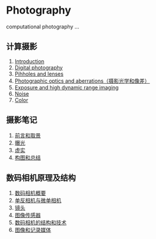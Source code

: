 # Photography
computational photography ...
## 计算摄影
1. [Introduction](https://github.com/lucashelbyxx/Photography/blob/master/%E8%AE%A1%E7%AE%97%E6%91%84%E5%BD%B1/ComputationalPhotography-CMU/1.%20Introduction.pdf)
2. [Digital photography](https://github.com/lucashelbyxx/Photography/blob/master/%E8%AE%A1%E7%AE%97%E6%91%84%E5%BD%B1/ComputationalPhotography-CMU/2.%20Digital%20photography.pdf)
3. [Pihholes and lenses]()
4. [Photographic optics and aberrations（摄影光学和像差）](https://github.com/lucashelbyxx/Photography/blob/master/%E8%AE%A1%E7%AE%97%E6%91%84%E5%BD%B1/ComputationalPhotography-CMU/4.%20Photographic%20optics%20and%20aberrations%EF%BC%88%E6%91%84%E5%BD%B1%E5%85%89%E5%AD%A6%E5%92%8C%E5%83%8F%E5%B7%AE%EF%BC%89.pdf)
5. [Exposure and high dynamic range imaging](https://github.com/lucashelbyxx/Photography/blob/master/%E8%AE%A1%E7%AE%97%E6%91%84%E5%BD%B1/ComputationalPhotography-CMU/5.%20Exposure%20and%20high%20dynamic%20range%20imaging%EF%BC%88%E6%9B%9D%E5%85%89%E5%92%8C%E9%AB%98%E5%8A%A8%E6%80%81%E8%8C%83%E5%9B%B4%E6%88%90%E5%83%8F%EF%BC%89.pdf)
6. [Noise](https://github.com/lucashelbyxx/Photography/blob/master/%E8%AE%A1%E7%AE%97%E6%91%84%E5%BD%B1/ComputationalPhotography-CMU/6.%20Noise.pdf)
7. [Color](https://github.com/lucashelbyxx/Photography/blob/master/%E8%AE%A1%E7%AE%97%E6%91%84%E5%BD%B1/ComputationalPhotography-CMU/7.%20Color.pdf)

## 摄影笔记
1. [前言和取景](https://github.com/lucashelbyxx/Photography/blob/master/%E6%91%84%E5%BD%B1/%E6%91%84%E5%BD%B1%E7%AC%94%E8%AE%B0/1.%20%E5%89%8D%E8%A8%80%E5%92%8C%E5%8F%96%E6%99%AF.pdf)
2. [曝光](https://github.com/lucashelbyxx/Photography/blob/master/%E6%91%84%E5%BD%B1/%E6%91%84%E5%BD%B1%E7%AC%94%E8%AE%B0/2.%20%E6%9B%9D%E5%85%89.pdf)
3. [虚实](https://github.com/lucashelbyxx/Photography/blob/master/%E6%91%84%E5%BD%B1/%E6%91%84%E5%BD%B1%E7%AC%94%E8%AE%B0/3.%20%E8%99%9A%E5%AE%9E.pdf)
4. [构图和总结](https://github.com/lucashelbyxx/Photography/blob/master/%E6%91%84%E5%BD%B1/%E6%91%84%E5%BD%B1%E7%AC%94%E8%AE%B0/4.%20%E6%9E%84%E5%9B%BE%E5%92%8C%E6%80%BB%E7%BB%93.pdf)

## 数码相机原理及结构
1. [数码相机概要](https://github.com/lucashelbyxx/Photography/blob/master/%E6%95%B0%E7%A0%81%E7%9B%B8%E6%9C%BA%E5%8E%9F%E7%90%86%E5%8F%8A%E7%BB%93%E6%9E%84/1-%E6%95%B0%E7%A0%81%E7%9B%B8%E6%9C%BA%E6%A6%82%E8%A6%81/1-%E6%95%B0%E7%A0%81%E7%9B%B8%E6%9C%BA%E6%A6%82%E8%A6%81.md)
2. [单反相机与微单相机](https://github.com/lucashelbyxx/Photography/blob/master/%E6%95%B0%E7%A0%81%E7%9B%B8%E6%9C%BA%E5%8E%9F%E7%90%86%E5%8F%8A%E7%BB%93%E6%9E%84/2-%E5%8D%95%E5%8F%8D%E7%9B%B8%E6%9C%BA%E4%B8%8E%E5%BE%AE%E5%8D%95%E7%9B%B8%E6%9C%BA/2-%E5%8D%95%E5%8F%8D%E7%9B%B8%E6%9C%BA%E4%B8%8E%E5%BE%AE%E5%8D%95%E7%9B%B8%E6%9C%BA.pdf)
3. [镜头](https://github.com/lucashelbyxx/Photography/blob/master/%E6%95%B0%E7%A0%81%E7%9B%B8%E6%9C%BA%E5%8E%9F%E7%90%86%E5%8F%8A%E7%BB%93%E6%9E%84/3-%E9%95%9C%E5%A4%B4/3-%E9%95%9C%E5%A4%B4.pdf)
4. [图像传感器](https://github.com/lucashelbyxx/Photography/blob/master/%E6%95%B0%E7%A0%81%E7%9B%B8%E6%9C%BA%E5%8E%9F%E7%90%86%E5%8F%8A%E7%BB%93%E6%9E%84/4-%E5%9B%BE%E5%83%8F%E4%BC%A0%E6%84%9F%E5%99%A8/4-%E5%9B%BE%E5%83%8F%E4%BC%A0%E6%84%9F%E5%99%A8.pdf)
5. [数码相机的结构和技术](https://github.com/lucashelbyxx/Photography/blob/master/%E6%95%B0%E7%A0%81%E7%9B%B8%E6%9C%BA%E5%8E%9F%E7%90%86%E5%8F%8A%E7%BB%93%E6%9E%84/5-%E6%95%B0%E7%A0%81%E7%9B%B8%E6%9C%BA%E7%9A%84%E7%BB%93%E6%9E%84%E5%92%8C%E6%8A%80%E6%9C%AF/5-%E6%95%B0%E7%A0%81%E7%9B%B8%E6%9C%BA%E7%9A%84%E7%BB%93%E6%9E%84%E5%92%8C%E6%8A%80%E6%9C%AF.pdf)
6. [图像和记录媒体](https://github.com/lucashelbyxx/Photography/blob/master/%E6%95%B0%E7%A0%81%E7%9B%B8%E6%9C%BA%E5%8E%9F%E7%90%86%E5%8F%8A%E7%BB%93%E6%9E%84/6-%E5%9B%BE%E5%83%8F%E5%92%8C%E8%AE%B0%E5%BD%95%E5%AA%92%E4%BD%93/6-%E5%9B%BE%E5%83%8F%E5%92%8C%E8%AE%B0%E5%BD%95%E5%AA%92%E4%BD%93.pdf)
